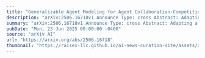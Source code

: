 ```yaml
---
title: "Generalizable Agent Modeling for Agent Collaboration-Competition Adaptation with Multi-Retrieval and Dynamic Generation"
description: "arXiv:2506.16718v1 Announce Type: cross Abstract: Adapting a single agent to a new multi-agent system brings challenges, necessitating adjustments across various tasks, environments, and interactions with unknown teammates and opponents. Addressing this challenge is highly complex, and researchers have proposed two simplified scenarios, Multi-agent reinforcement learning for zero-shot learning and Ad-Hoc Teamwork. Building on these foundations, we propose a more comprehensive setting, Agent Collaborative-Competitive Adaptation (ACCA), which evaluates an agent to generalize across diverse scenarios, tasks, and interactions with both unfamiliar opponents and teammates. In ACCA, agents adjust to task and environmental changes, collaborate with unseen teammates, and compete against unknown opponents. We introduce a new modeling approach, Multi-Retrieval and Dynamic Generation (MRDG), that effectively models both teammates and opponents using their behavioral trajectories. This method incorporates a positional encoder for varying team sizes and a hypernetwork module to boost agents' learning and adaptive capabilities. Additionally, a viewpoint alignment module harmonizes the observational perspectives of retrieved teammates and opponents with the learning agent. Extensive tests in benchmark scenarios like SMAC, Overcooked-AI, and Melting Pot show that MRDG significantly improves robust collaboration and competition with unseen teammates and opponents, surpassing established baselines. Our code is available at: https://github.com/vcis-wangchenxu/MRDG.git"
summary: "arXiv:2506.16718v1 Announce Type: cross Abstract: Adapting a single agent to a new multi-agent system brings challenges, necessitating adjustments across various tasks, environments, and interactions with unknown teammates and opponents. Addressing this challenge is highly complex, and researchers have proposed two simplified scenarios, Multi-agent reinforcement learning for zero-shot learning and Ad-Hoc Teamwork. Building on these foundations, we propose a more comprehensive setting, Agent Collaborative-Competitive Adaptation (ACCA), which evaluates an agent to generalize across diverse scenarios, tasks, and interactions with both unfamiliar opponents and teammates. In ACCA, agents adjust to task and environmental changes, collaborate with unseen teammates, and compete against unknown opponents. We introduce a new modeling approach, Multi-Retrieval and Dynamic Generation (MRDG), that effectively models both teammates and opponents using their behavioral trajectories. This method incorporates a positional encoder for varying team sizes and a hypernetwork module to boost agents' learning and adaptive capabilities. Additionally, a viewpoint alignment module harmonizes the observational perspectives of retrieved teammates and opponents with the learning agent. Extensive tests in benchmark scenarios like SMAC, Overcooked-AI, and Melting Pot show that MRDG significantly improves robust collaboration and competition with unseen teammates and opponents, surpassing established baselines. Our code is available at: https://github.com/vcis-wangchenxu/MRDG.git"
pubDate: "Mon, 23 Jun 2025 00:00:00 -0400"
source: "arXiv AI"
url: "https://arxiv.org/abs/2506.16718"
thumbnail: "https://raisex-llc.github.io/ai-news-curation-site/assets/arxiv.png"
---
```


